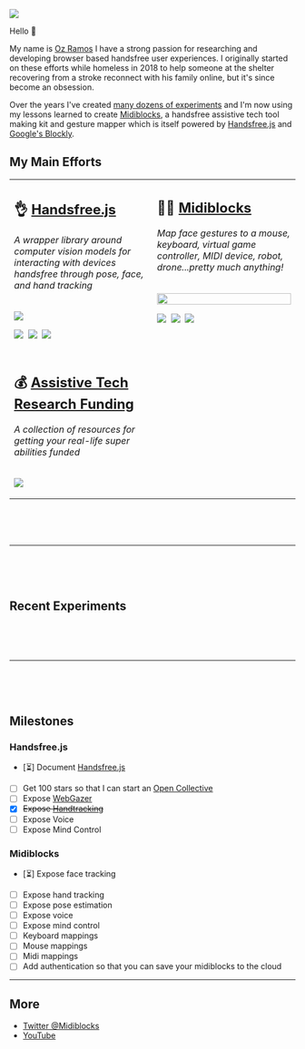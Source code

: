 ![](https://i.imgur.com/At4Wqht.png)

Hello 👋

My name is [Oz Ramos](https://twitter.com/midiblocks) I have a strong passion for researching and developing browser based handsfree user experiences. I originally started on these efforts while homeless in 2018 to help someone at the shelter recovering from a stroke reconnect with his family online, but it's since become an obsession.

Over the years I've created [many dozens of experiments](https://glitch.com/@ozramos) and I'm now using my lessons learned to create [Midiblocks](https://midiblocks.com), a handsfree assistive tech tool making kit and gesture mapper which is itself powered by [Handsfree.js](https://handsfree.js.org) and [Google's Blockly](https://developers.google.com/blockly).

<h2>My Main Efforts</h2>
<table>
  <tr>
    <td valign="top" width="50%">
      <h2>👌 <a href="https://github.com/midiblocks/handsfree">Handsfree.js</a></h2>
      <i>A wrapper library around computer vision models for interacting with devices handsfree through pose, face, and hand tracking</i><br><br>
      <p><a href="https://www.youtube.com/watch?v=lb-Bkejm0Pg"><img src="https://media.giphy.com/media/Iv2aSMS0QTy2P5JNCX/source.gif"></a></p>
      <p>
        <a href="https://github.com/midiblocks/handsfree"><img src="https://img.shields.io/github/stars/midiblocks/handsfree?style=social"></a>&nbsp;
        <a href="https://github.com/MIDIBlocks/handsfree/releases"><img src="https://img.shields.io/github/v/tag/midiblocks/handsfree"></a>&nbsp;
        <a href="https://github.com/MIDIBlocks/handsfree"><img src="https://img.shields.io/github/last-commit/midiblocks/handsfree"></a>&nbsp;
      </p>
    </td>
    <td valign="top" width="50%">
      <h2>👩‍💻 <a href="https://github.com/midiblocks/midiblocks-web">Midiblocks</a></h2>
      <i>Map face gestures to a mouse, keyboard, virtual game controller, MIDI device, robot, drone...pretty much anything!</i><br><br>
      <p><a href="https://www.youtube.com/watch?v=ejewJ-3u8lM"><img src="https://media.giphy.com/media/eABiZprIEtouRZIc75/source.gif" width='100%'></a></p>
      <p>
        <a href="https://github.com/midiblocks/midblocks-web"><img src="https://img.shields.io/github/stars/midiblocks/midiblocks-web?style=social"></a>&nbsp;
        <a href="https://github.com/MIDIBlocks/midiblocks-web/milestone/1"><img src="https://img.shields.io/github/milestones/progress/midiblocks/midiblocks-web/1"></a>&nbsp;
        <a href="https://github.com/MIDIBlocks/midiblocks-web"><img src="https://img.shields.io/github/last-commit/midiblocks/midiblocks-web"></a>&nbsp;
      </p>
    </td>
  </tr>
  <tr>
    <td>
      <h2>💰 <a href="https://github.com/MIDIBlocks/assistive-tech-research-funding">Assistive Tech Research Funding</a></h2>
      <i>A collection of resources for getting your real-life super abilities funded</i><br><br>
      <p><a href="https://www.youtube.com/watch?v=lb-Bkejm0Pg"><img src="https://i.imgur.com/9DxF8ot.jpg"></a></p>
    </td>
  </tr>
</table>

<br>
<br>
<br>
<hr>
<br>
<br>
<br>

## Recent Experiments


<br>
<br>
<br>
<hr>
<br>
<br>
<br>

## Milestones

### Handsfree.js
- [⏳] Document [Handsfree.js](https://github.com/midiblocks/handsfree)
- [ ] Get 100 stars so that I can start an [Open Collective](https://opencollective.com/)
- [ ] Expose [WebGazer](https://github.com/brownhci/WebGazer)
- [x] ~~Expose [Handtracking](https://github.com/tensorflow/tfjs-models/tree/master/handpose)~~
- [ ] Expose Voice
- [ ] Expose Mind Control

### Midiblocks
- [⏳] Expose face tracking
- [ ] Expose hand tracking
- [ ] Expose pose estimation
- [ ] Expose voice
- [ ] Expose mind control
- [ ] Keyboard mappings
- [ ] Mouse mappings
- [ ] Midi mappings
- [ ] Add authentication so that you can save your midiblocks to the cloud

---

## More
- [Twitter @Midiblocks](https://twitter.com/midiblocks)
- [YouTube](https://www.youtube.com/channel/UCDzb8yXGOm6ZYd0Jf_FYKWA)
